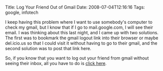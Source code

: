 Title: Log Your Friend Out of Gmail
Date: 2008-07-04T12:16:16
Tags: google, infotech


I keep having this problem where I want to use somebody's computer to check my gmail, but I know that if I go to mail.google.com, I will see their email. I was thinking about this last night, and I came up with two solutions. The first was to bookmark the gmail logout link into their browser or maybe del.icio.us so that I could visit it without having to go to their gmail, and the second solution was to post that link here. 

So, if you know that you want to log out your friend from gmail without seeing their inbox, all you have to do is <a href="https://mail.google.com/mail/?logout&hl=en-GB">click here</a>. 